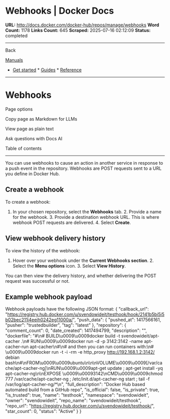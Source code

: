 # Webhooks | Docker Docs

**URL:** http://docs.docker.com/docker-hub/repos/manage/webhooks
**Word Count:** 1178
**Links Count:** 645
**Scraped:** 2025-07-16 02:12:09
**Status:** completed

---

Back

[Manuals](https://docs.docker.com/manuals/)

  * [Get started](http://docs.docker.com/get-started/)   * [Guides](http://docs.docker.com/guides/)   * [Reference](http://docs.docker.com/reference/)

* * *

# Webhooks

Page options

Copy page as Markdown for LLMs

View page as plain text

Ask questions with Docs AI

Table of contents

* * *

You can use webhooks to cause an action in another service in response to a push event in the repository. Webhooks are POST requests sent to a URL you define in Docker Hub.

## Create a webhook

To create a webhook:

  1. In your chosen repository, select the **Webhooks** tab.   2. Provide a name for the webhook.   3. Provide a destination webhook URL. This is where webhook POST requests are delivered.   4. Select **Create**.

## View webhook delivery history

To view the history of the webhook:

  1. Hover over your webhook under the **Current Webhooks section**.   2. Select the **Menu options** icon.   3. Select **View History**.

You can then view the delivery history, and whether delivering the POST request was successful or not.

## Example webhook payload

Webhook payloads have the following JSON format:               {       "callback_url": "https://registry.hub.docker.com/u/svendowideit/testhook/hook/2141b5bi5i5b02bec211i4eeih0242eg11000a/",       "push_data": {         "pushed_at": 1417566161,         "pusher": "trustedbuilder",         "tag": "latest"       },       "repository": {         "comment_count": 0,         "date_created": 1417494799,         "description": "",         "dockerfile": "#\n# BUILD\u0009\u0009docker build -t svendowideit/apt-cacher .\n# RUN\u0009\u0009docker run -d -p 3142:3142 -name apt-cacher-run apt-cacher\n#\n# and then you can run containers with:\n# \u0009\u0009docker run -t -i -rm -e http_proxy http://192.168.1.2:3142/ debian bash\n#\nFROM\u0009\u0009ubuntu\n\n\nVOLUME\u0009\u0009[/var/cache/apt-cacher-ng]\nRUN\u0009\u0009apt-get update ; apt-get install -yq apt-cacher-ng\n\nEXPOSE \u0009\u00093142\nCMD\u0009\u0009chmod 777 /var/cache/apt-cacher-ng ; /etc/init.d/apt-cacher-ng start ; tail -f /var/log/apt-cacher-ng/*\n",         "full_description": "Docker Hub based automated build from a GitHub repo",         "is_official": false,         "is_private": true,         "is_trusted": true,         "name": "testhook",         "namespace": "svendowideit",         "owner": "svendowideit",         "repo_name": "svendowideit/testhook",         "repo_url": "https://registry.hub.docker.com/u/svendowideit/testhook/",         "star_count": 0,         "status": "Active"       }     }